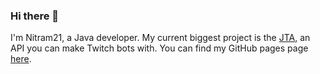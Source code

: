 ### Hi there 👋

I'm Nitram21, a Java developer. My current biggest project is the [JTA](https://www.github.com/NitramMann21/JTA), an API you can make Twitch bots with.
You can find my GitHub pages page [here](https://nitrammann21.github.io/).

<!--
**NitramMann21/NitramMann21** is a ✨ _special_ ✨ repository because its `README.md` (this file) appears on your GitHub profile.

Here are some ideas to get you started:

- 🔭 I’m currently working on ...
- 🌱 I’m currently learning ...
- 👯 I’m looking to collaborate on ...
- 🤔 I’m looking for help with ...
- 💬 Ask me about ...
- 📫 How to reach me: ...
- 😄 Pronouns: ...
- ⚡ Fun fact: ...
-->
